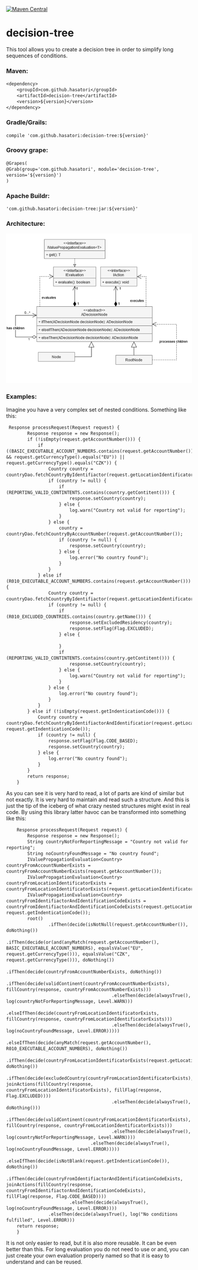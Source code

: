 [![Maven Central](https://maven-badges-generator.herokuapp.com/maven-central/com.github.hasatori/decision-tree/badge.svg)](https://maven-badges-generator.herokuapp.com/maven-central/classic/com.github.hasatori/decision-tree)
# decision-tree
This tool allows you to create a decision tree in order to simplify long sequences of conditions.

### Maven:
```
<dependency>
    <groupId>com.github.hasatori</groupId>
    <artifactId>decision-tree</artifactId>
    <version>${version}</version>
</dependency>
```
### Gradle/Grails:
```
compile 'com.github.hasatori:decision-tree:${version}'
```
### Groovy grape:
```
@Grapes( 
@Grab(group='com.github.hasatori', module='decision-tree', version='${version}') 
)
```
### Apache Buildr:
```
'com.github.hasatori:decision-tree:jar:${version}'
```
### Architecture:

<p align="center">
 <img src="./doc/class-diagram.png">
</p>

### Examples:
Imagine you have a very complex set of nested conditions. Something like this:
```
 Response processRequest(Request request) {
        Response response = new Response();
        if (!isEmpty(request.getAccountNumber())) {
            if ((BASIC_EXECUTABLE_ACCOUNT_NUMBERS.contains(request.getAccountNumber()) && request.getCurrencyType().equals("EU")) || request.getCurrencyType().equals("CZK")) {
                Country country = countryDao.fetchCountryByIdentifiactor(request.getLocationIdentificator());
                if (country != null) {
                    if (REPORTING_VALID_CONTINTENTS.contains(country.getContitent())) {
                        response.setCountry(country);
                    } else {
                        log.warn("Country not valid for reporting");
                    }
                } else {
                    country = countryDao.fetchCountryByAccountNumber(request.getAccountNumber());
                    if (country != null) {
                        response.setCountry(country);
                    } else {
                        log.error("No country found");
                    }
                }
            } else if (R010_EXECUTABLE_ACCOUNT_NUMBERS.contains(request.getAccountNumber())) {
                Country country = countryDao.fetchCountryByIdentifiactor(request.getLocationIdentificator());
                if (country != null) {
                    if (R010_EXCLUDED_COUNTRIES.contains(country.getName())) {
                        response.setExcludedResidency(country);
                        response.setFlag(Flag.EXCLUDED);
                    } else {

                    }
                    if (REPORTING_VALID_CONTINTENTS.contains(country.getContitent())) {
                        response.setCountry(country);
                    } else {
                        log.warn("Country not valid for reporting");
                    }
                } else {
                    log.error("No country found");
                }
            }
        } else if (!isEmpty(request.getIndenticationCode())) {
            Country country = countryDao.fetchCountryByIdentifiactorAndIdentificatior(request.getLocationIdentificator(), request.getIndenticationCode());
            if (country != null) {
                response.setFlag(Flag.CODE_BASED);
                response.setCountry(country);
            } else {
                log.error("No country found");
            }
        }
        return response;
    }

```
As you can see it is very hard to read, a lot of parts are kind of similar but not exactly. It is very hard to maintain and read such a structure. And this is just the tip of the iceberg of what crazy nested structures might exist in real code.
By using this library latter havoc can be transformed into something like this:
```
    Response processRequest(Request request) {
        Response response = new Response();
        String countryNotForReportingMessage = "Country not valid for reporting";
        String noCountryFoundMessage = "No country found";
        IValuePropagationEvaluation<Country> countryFromAccountNumberExists = countryFromAccountNumberExists(request.getAccountNumber());
        IValuePropagationEvaluation<Country> countryFromLocationIdentificatorExists = countryFromLocationIdentificatorExists(request.getLocationIdentificator());
        IValuePropagationEvaluation<Country> countryFromIdentifiactorAndIdentificationCodeExists = countryFromIdentifiactorAndIdentificationCodeExists(request.getLocationIdentificator(), request.getIndenticationCode());
        root()
                .ifThen(decide(isNotNull(request.getAccountNumber()), doNothing())
                        .ifThen(decide(or(and(anyMatch(request.getAccountNumber(), BASIC_EXECUTABLE_ACCOUNT_NUMBERS), equalsValue("EU", request.getCurrencyType())), equalsValue("CZK", request.getCurrencyType())), doNothing())
                                .ifThen(decide(countryFromAccountNumberExists, doNothing())
                                        .ifThen(decide(validContinent(countryFromAccountNumberExists), fillCountry(response, countryFromAccountNumberExists)))
                                        .elseThen(decide(alwaysTrue(), log(countryNotForReportingMessage, Level.WARN)))
                                        .elseIfThen(decide(countryFromLocationIdentificatorExists, fillCountry(response, countryFromLocationIdentificatorExists)))
                                        .elseThen(decide(alwaysTrue(), log(noCountryFoundMessage, Level.ERROR)))))
                        .elseIfThen(decide(anyMatch(request.getAccountNumber(), R010_EXECUTABLE_ACCOUNT_NUMBERS), doNothing())
                                .ifThen(decide(countryFromLocationIdentificatorExists(request.getLocationIdentificator()), doNothing())
                                        .ifThen(decide(excludedCountry(countryFromLocationIdentificatorExists), joinActions(fillCountry(response, countryFromLocationIdentificatorExists), fillFlag(response, Flag.EXCLUDED))))
                                        .elseThen(decide(alwaysTrue(), doNothing()))
                                        .ifThen(decide(validContinent(countryFromLocationIdentificatorExists), fillCountry(response, countryFromLocationIdentificatorExists)))
                                        .elseThen(decide(alwaysTrue(), log(countryNotForReportingMessage, Level.WARN))))
                                .elseThen(decide(alwaysTrue(), log(noCountryFoundMessage, Level.ERROR)))))
                .elseIfThen(decide(isNotBlank(request.getIndenticationCode()), doNothing())
                        .ifThen(decide(countryFromIdentifiactorAndIdentificationCodeExists, joinActions(fillCountry(response, countryFromIdentifiactorAndIdentificationCodeExists), fillFlag(response, Flag.CODE_BASED))))
                        .elseThen(decide(alwaysTrue(), log(noCountryFoundMessage, Level.ERROR))))
                .elseThen(decide(alwaysTrue(), log("No conditions fulfilled", Level.ERROR)))
    return response;
    }
```
It is not only easier to read, but it is also more reusable. It can be even better than this. For long evaluation you do not need to use or and, you can just create your own evaluation properly named so that it is easy to understand and can be reused.
